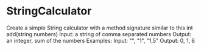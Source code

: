 # StringCalculator
Create a simple String calculator with a method signature similar to this  int add(string numbers)  Input: a string of comma separated numbers Output: an integer, sum of the numbers  Examples: Input: "", "1", "1,5" Output: 0, 1, 6
